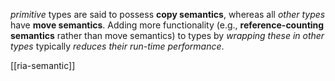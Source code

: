 
*primitive* types are said to possess **copy semantics**, whereas all *other types* have **move semantics**.
Adding more functionality (e.g., **reference-counting semantics** rather than move semantics) to types by *wrapping these in other types* typically *reduces their run-time performance*.

[[ria-semantic]]
